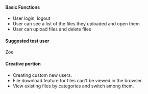 #### Basic Functions
- User login, logout  
- User can see a list of the files they uploaded and open them  
- User can upload files and delete files  

#### Suggested test user
Zoe

#### Creative portion

- Creating custom new users.  
- File download feature for files can't be viewed in the browser.  
- View existing files by categories and switch among them.
